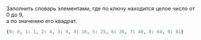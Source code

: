 Заполнить словарь элементами, где по ключу находится целое число от 0 до 9,  
а по значению его квадрат.

```python
{0: 0, 1: 1, 2: 4, 3: 9, 4: 16, 5: 25, 6: 36, 7: 49, 8: 64, 9: 81}
```